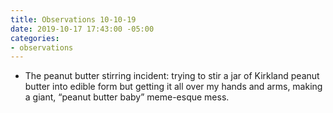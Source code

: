 ```yaml
---
title: Observations 10-10-19
date: 2019-10-17 17:43:00 -05:00
categories:
- observations
---
```


- The peanut butter stirring incident: trying to stir a jar of Kirkland peanut butter into edible form but getting it all over my hands and arms, making a giant, “peanut butter baby” meme-esque mess.